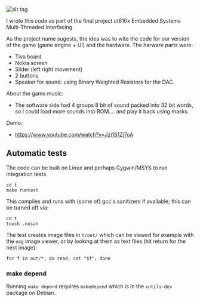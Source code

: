 ![alt tag](https://banner2.cleanpng.com/20180622/pc/kisspng-space-invaders-video-game-computer-icons-space-invader-5b2db8bf2434a4.4760147715297230711483.jpg)

I wrote this code as part of the final project ut610x Embedded Systems Multi-Threaded Interfacing

As the project name sugests, the idea was to wite the code for our version of the game (game engine + UI) and the hardware.
The harware parts were:
* Tiva board
* Nokia screen
* Slider (left right movement)
* 2 buttons
* Speaker for sound: using Binary Weighted Resistors for the DAC.


About the game music:
* The software side had 4 groups 8 bit of sound packed into 32 bit words, so I could load more sounds into ROM.... and play it back using masks.

Demo:
* https://www.youtube.com/watch?v=Jzi1S1Zj7oA

## Automatic tests

The code can be built on Linux and perhaps Cygwin/MSYS to run
integration tests.

    cd t
    make runtest

This compiles and runs with (some of) gcc's sanitizers if
available; this can be turned off via:

    cd t
    touch .nosan

The test creates image files in `t/out/` which can be viewed for
example with the `eog` image viewer, or by looking at them as text
files (hit return for the next image):

    for f in out/*; do read; cat "$f"; done

### make depend

Running `make depend` requires `makedepend` which is in the
`xutils-dev` package on Debian.
